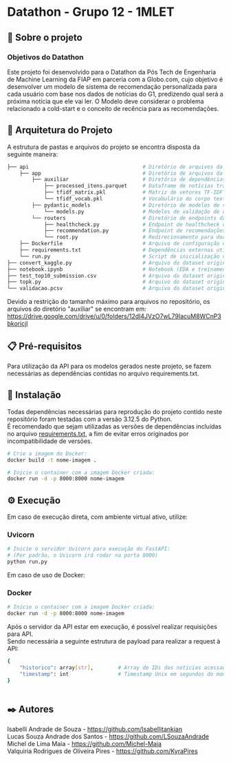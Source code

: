 # Datathon - Grupo 12 - 1MLET

## 🚀 Sobre o projeto 

### Objetivos do Datathon
Este projeto foi desenvolvido para o Datathon da Pós Tech de Engenharia de Machine Learning da FIAP em parceria com a Globo.com, cujo objetivo é desenvolver um modelo de sistema de recomendação personalizada para cada usuário com base nos dados de notícias do G1, predizendo qual será a próxima notícia que ele vai ler.
O Modelo deve considerar o problema relacionado a cold-start e o conceito de recência para as recomendações.

## 📝 Arquitetura do Projeto

A estrutura de pastas e arquivos do projeto se encontra disposta da seguinte maneira:

```bash
├── api                                     # Diretório de arquivos da API
    ├── app                                 # Diretório de arquivos da aplicação da API
        ├── auxiliar                        # Diretório de dependências da aplicação da API
            ├── processed_itens.parquet     # Dataframe de notícias tratadas para uso no modelo
            ├── tfidf_matrix.pkl            # Matriz de vetores TF-IDF das notícias processadas
            └── tfidf_vocab.pkl             # Vocabulário do corpo textual TF-IDF
        ├── pydantic_models                 # Diretório de modelos de validação de dados
            └── models.py                   # Modelos de validação de dados
        └── routers                         # Diretório de endpoints da API
            ├── healthcheck.py              # Endpoint de healthcheck da API
            ├── recommendation.py           # Endpoint de recomendações de notícias
            └── root.py                     # Redirecionamento para documentação da API
    ├── Dockerfile                          # Arquivo de configuração da imagem Docker
    ├── requirements.txt                    # Dependências externas utilizadas
    └── run.py                              # Script de inicialização do servidor para API
├── convert_kaggle.py                       # Arquivo do dataset original do Datathon
├── notebook.ipynb                          # Notebook (EDA e treinamento dos modelos)
├── test_top10_submission.csv               # Arquivo do dataset original do Datathon
├── topk.py                                 # Arquivo do dataset original do Datathon
└── validacao.pcsv                          # Arquivo do dataset original do Datathon 

```
Devido a restrição do tamanho máximo para arquivos no repositório, os arquivos do diretório "auxiliar" se encontram em: https://drive.google.com/drive/u/0/folders/12dl4JVzO7wL79IacuM8WCnP3bkoricjl

## 📋 Pré-requisitos
Para utilização da API para os modelos gerados neste projeto, se fazem necessárias as dependências contidas no arquivo requirements.txt.

## 🔧 Instalação
Todas dependências necessárias para reprodução do projeto contido neste repositório foram testadas com a versão 3.12.5 do Python. \
É recomendado que sejam utilizadas as versões de dependências incluídas no arquivo [requirements.txt](requirements.txt), a fim de evitar erros originados por incompatibilidade de versões.


```bash
# Crie a imagem do Docker:
docker build -t nome-imagem .

# Inicie o container com a imagem Docker criada:
docker run -d -p 8000:8000 nome-imagem
```

## ⚙️ Execução
Em caso de execução direta, com ambiente virtual ativo, utilize:

### Uvicorn
```bash
# Inicie o servidor Uvicorn para execução do FastAPI:
# (Por padrão, o Uvicorn irá rodar na porta 8000)
python run.py
```

Em caso de uso de Docker:

### Docker
```bash
# Inicie o container com a imagem Docker criada:
docker run -d -p 8000:8000 nome-imagem
```

Após o servidor da API estar em execução, é possível realizar requisições para API. \
Sendo necessária a seguinte estrutura de payload para realizar a request à API:
```bash
{
    "historico": array[str],        # Array de IDs das noticias acessadas
    "timestamp": int                # Timestamp Unix em segundos do momento do acesso
}
 
```

## ✒️ Autores

Isabelli Andrade de Souza - https://github.com/Isabellitankian
<br>
Lucas Souza Andrade dos Santos - https://github.com/LSouzaAndrade
<br>
Michel de Lima Maia - https://github.com/Michel-Maia
<br>
Valquiria Rodrigues de Oliveira Pires - https://github.com/KyraPires